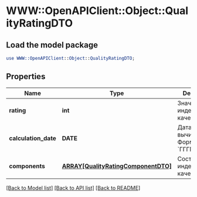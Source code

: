 # WWW::OpenAPIClient::Object::QualityRatingDTO

## Load the model package
```perl
use WWW::OpenAPIClient::Object::QualityRatingDTO;
```

## Properties
Name | Type | Description | Notes
------------ | ------------- | ------------- | -------------
**rating** | **int** | Значение индекса качества. | 
**calculation_date** | **DATE** | Дата вычисления.  Формат даты: &#x60;ГГГГ‑ММ‑ДД&#x60;.  | 
**components** | [**ARRAY[QualityRatingComponentDTO]**](QualityRatingComponentDTO.md) | Составляющие индекса качества. | 

[[Back to Model list]](../README.md#documentation-for-models) [[Back to API list]](../README.md#documentation-for-api-endpoints) [[Back to README]](../README.md)


